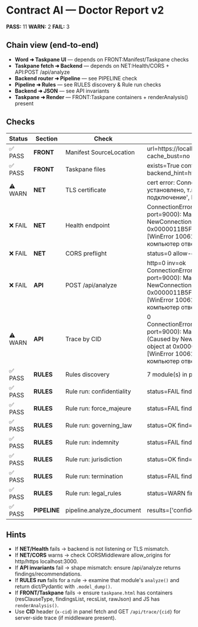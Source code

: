 # Contract AI — Doctor Report v2

**PASS:** 11  **WARN:** 2  **FAIL:** 3

## Chain view (end‑to‑end)
- **Word ➜ Taskpane UI** — depends on FRONT:Manifest/Taskpane checks
- **Taskpane fetch ➜ Backend** — depends on NET:Health/CORS + API:POST /api/analyze
- **Backend router ➜ Pipeline** — see PIPELINE check
- **Pipeline ➜ Rules** — see RULES discovery & Rule run checks
- **Backend ➜ JSON** — see API invariants
- **Taskpane ➜ Render** — FRONT:Taskpane containers + renderAnalysis() present

## Checks
| Status | Section | Check | Details |
|---|---|---|---|
| ✅ PASS | **FRONT** | Manifest SourceLocation | url=https://localhost:3000/app/build-20250813-2049/taskpane.html cache_bust=no hosts=Document |
| ✅ PASS | **FRONT** | Taskpane files | exists=True containers-missing=[] render_fn=ok backend_hint=https://localhost:9000 |
| ⚠️ WARN | **NET** | TLS certificate | cert error: ConnectionRefusedError(10061, 'Подключение не установлено, т.к. конечный компьютер отверг запрос на подключение', None, 10061, None) |
| ❌ FAIL | **NET** | Health endpoint |  ConnectionError(MaxRetryError("HTTPSConnectionPool(host='localhost', port=9000): Max retries exceeded with url: /health (Caused by NewConnectionError('<urllib3.connection.HTTPSConnection object at 0x0000011B5FF7D400>: Failed to establish a new connection: [WinError 10061] Подключение не установлено, т.к. конечный компьютер отверг запрос на подключение'))")) (4058 ms) |
| ❌ FAIL | **NET** | CORS preflight | status=0 allow-origin=None (4065 ms) |
| ❌ FAIL | **API** | POST /api/analyze | http=0 inv=ok ConnectionError(MaxRetryError("HTTPSConnectionPool(host='localhost', port=9000): Max retries exceeded with url: /api/analyze (Caused by NewConnectionError('<urllib3.connection.HTTPSConnection object at 0x0000011B5FF85D10>: Failed to establish a new connection: [WinError 10061] Подключение не установлено, т.к. конечный компьютер отверг запрос на подключение'))")) (4102 ms) |
| ⚠️ WARN | **API** | Trace by CID | 0 ConnectionError(MaxRetryError("HTTPSConnectionPool(host='localhost', port=9000): Max retries exceeded with url: /api/trace/cid-1755114697 (Caused by NewConnectionError('<urllib3.connection.HTTPSConnection object at 0x0000011B5FF85F90>: Failed to establish a new connection: [WinError 10061] Подключение не установлено, т.к. конечный компьютер отверг запрос на подключение'))")) (4098 ms) |
| ✅ PASS | **RULES** | Rules discovery | 7 module(s) in pipeline.discover_rules |
| ✅ PASS | **RULES** | Rule run: confidentiality | status=FAIL find=12 |
| ✅ PASS | **RULES** | Rule run: force_majeure | status=FAIL find=1 |
| ✅ PASS | **RULES** | Rule run: governing_law | status=OK find=0 |
| ✅ PASS | **RULES** | Rule run: indemnity | status=FAIL find=8 |
| ✅ PASS | **RULES** | Rule run: jurisdiction | status=OK find=0 |
| ✅ PASS | **RULES** | Rule run: termination | status=FAIL find=2 |
| ✅ PASS | **RULES** | Rule run: legal_rules | status=WARN find=1 |
| ✅ PASS | **PIPELINE** | pipeline.analyze_document | results=['confidentiality'] |

## Hints
- If **NET/Health** fails → backend is not listening or TLS mismatch.
- If **NET/CORS** warns → check CORSMiddleware allow_origins for http/https localhost:3000.
- If **API invariants** fail → shape mismatch: ensure /api/analyze returns findings/recommendations.
- If **RULES run** fails for a rule → examine that module's `analyze()` and return dict/Pydantic with `.model_dump()`.
- If **FRONT/Taskpane** fails → ensure `taskpane.html` has containers (resClauseType, findingsList, recsList, rawJson) and JS has `renderAnalysis()`.
- Use **CID** header (`x-cid`) in panel fetch and GET `/api/trace/{cid}` for server-side trace (if middleware present).